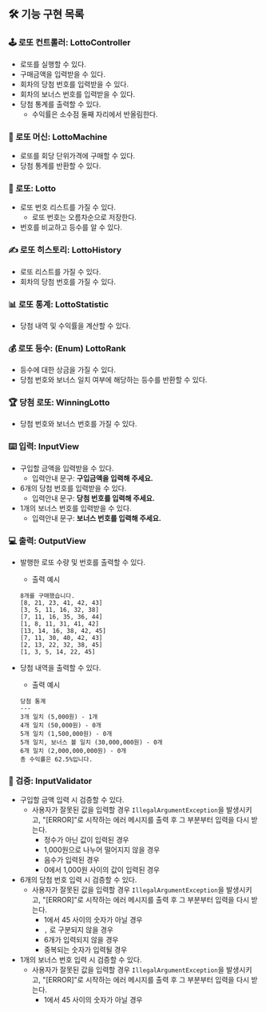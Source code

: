 ## 🛠️ 기능 구현 목록

### 🕹️ 로또 컨트롤러: LottoController

- 로또를 실행할 수 있다.
- 구매금액을 입력받을 수 있다.
- 회차의 당첨 번호를 입력받을 수 있다.
- 회차의 보너스 번호를 입력받을 수 있다.
- 당첨 통계를 출력할 수 있다.
  - 수익률은 소수점 둘째 자리에서 반올림한다.

### 🎰 로또 머신: LottoMachine

- 로또를 회당 단위가격에 구매할 수 있다.
- 당첨 통계를 반환할 수 있다.

### 🎲 로또: Lotto

- 로또 번호 리스트를 가질 수 있다.
    - 로또 번호는 오름차순으로 저장한다.
- 번호를 비교하고 등수를 알 수 있다. 

### ✍️ 로또 히스토리: LottoHistory

- 로또 리스트를 가질 수 있다.
- 회차의 당첨 번호를 가질 수 있다.

### 📊 로또 통계: LottoStatistic

- 당첨 내역 및 수익률을 계산할 수 있다.

### 💰 로또 등수: (Enum) LottoRank

- 등수에 대한 상금을 가질 수 있다.
- 당첨 번호와 보너스 일치 여부에 해당하는 등수를 반환할 수 있다.

### 🏆 당첨 로또: WinningLotto

- 당첨 번호와 보너스 번호를 가질 수 있다.

### ⌨️ 입력: InputView

- 구입할 금액을 입력받을 수 있다.
    - 입력안내 문구: **구입금액을 입력해 주세요.**
- 6개의 당첨 번호를 입력받을 수 있다.
    - 입력안내 문구: **당첨 번호를 입력해 주세요.**
- 1개의 보너스 번호를 입력받을 수 있다.
    - 입력안내 문구: **보너스 번호를 입력해 주세요.**

### 💻 출력: OutputView

- 발행한 로또 수량 및 번호를 출력할 수 있다.
    - 출력 예시

    ```text
    8개를 구매했습니다.
    [8, 21, 23, 41, 42, 43] 
    [3, 5, 11, 16, 32, 38] 
    [7, 11, 16, 35, 36, 44] 
    [1, 8, 11, 31, 41, 42] 
    [13, 14, 16, 38, 42, 45] 
    [7, 11, 30, 40, 42, 43] 
    [2, 13, 22, 32, 38, 45] 
    [1, 3, 5, 14, 22, 45]
    ```

- 당첨 내역을 출력할 수 있다.
    - 출력 예시

    ```text
    당첨 통계
    ---
    3개 일치 (5,000원) - 1개
    4개 일치 (50,000원) - 0개
    5개 일치 (1,500,000원) - 0개
    5개 일치, 보너스 볼 일치 (30,000,000원) - 0개
    6개 일치 (2,000,000,000원) - 0개
    총 수익률은 62.5%입니다.
    ```

### 👀 검증: InputValidator

- 구입할 금액 입력 시 검증할 수 있다.
    - 사용자가 잘못된 값을 입력할 경우 `IllegalArgumentException`을 발생시키고, "[ERROR]"로 시작하는 에러 메시지를 출력 후 그 부분부터 입력을 다시 받는다.
        - 정수가 아닌 값이 입력된 경우
        - 1,000원으로 나누어 떨어지지 않을 경우
        - 음수가 입력된 경우
        - 0에서 1,000원 사이의 값이 입력된 경우
- 6개의 당첨 번호 입력 시 검증할 수 있다.
    - 사용자가 잘못된 값을 입력할 경우 `IllegalArgumentException`을 발생시키고, "[ERROR]"로 시작하는 에러 메시지를 출력 후 그 부분부터 입력을 다시 받는다.
        - 1에서 45 사이의 숫자가 아닐 경우
        - `,` 로 구분되지 않을 경우
        - 6개가 입력되지 않을 경우
        - 중복되는 숫자가 입력될 경우
- 1개의 보너스 번호 입력 시 검증할 수 있다.
    - 사용자가 잘못된 값을 입력할 경우 `IllegalArgumentException`을 발생시키고, "[ERROR]"로 시작하는 에러 메시지를 출력 후 그 부분부터 입력을 다시 받는다.
        - 1에서 45 사이의 숫자가 아닐 경우
